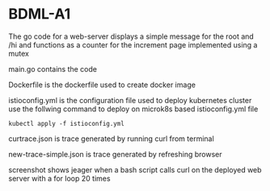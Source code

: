 # BDML-A1

The go code for a web-server displays a simple message for the root and /hi and functions as a counter for the increment page implemented using a mutex

main.go contains the code

Dockerfile is the dockerfile used to create docker image

istioconfig.yml is the configuration file used to deploy kubernetes cluster
use the follwing command to deploy on microk8s based istioconfig.yml file

    kubectl apply -f istioconfig.yml

curtrace.json is trace generated by running curl from terminal

new-trace-simple.json is trace generated by refreshing browser

screenshot shows jeager when a bash script calls curl on the deployed web server with a for loop 20 times 
